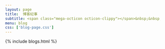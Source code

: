 ```yaml
---
layout: page
title:  博客纪事
subtitle: <span class="mega-octicon octicon-clippy"></span>&nbsp;&nbsp; 每日三省，必有所长
menu: blog
css: ['blog-page.css']
---
```

{% include blogs.html %}